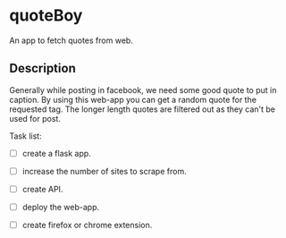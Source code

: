 # quoteBoy
An app to fetch quotes from web.

## Description
Generally while posting in facebook, we need some good quote to put in caption.
By using this web-app you can get a random quote for the requested tag.
The longer length quotes are filtered out as they can't be used for post.


Task list:

- [ ] create a flask app.
- [ ] increase the number of sites to scrape from.
- [ ] create API.
- [ ] deploy the web-app.
- [ ] create firefox or chrome extension.


